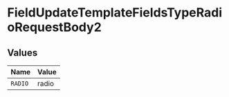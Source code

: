 # FieldUpdateTemplateFieldsTypeRadioRequestBody2


## Values

| Name    | Value   |
| ------- | ------- |
| `RADIO` | radio   |